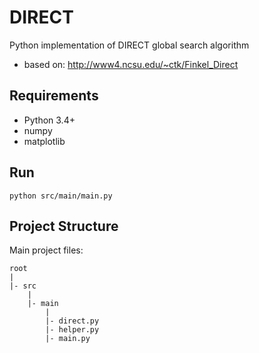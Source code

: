 # DIRECT
Python implementation of DIRECT global search algorithm
- based on: http://www4.ncsu.edu/~ctk/Finkel_Direct

## Requirements
- Python 3.4+
- numpy
- matplotlib

## Run
```Shell
python src/main/main.py
```

## Project Structure
Main project files:
```
root
|
|- src
	|
	|- main
		|
		|- direct.py
		|- helper.py
		|- main.py
```
